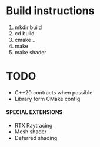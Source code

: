 # Build instructions
1. mkdir build
2. cd build
3. cmake ..
4. make
5. make shader

# TODO
* C++20 contracts when possible
* Library form CMake config

#### SPECIAL EXTENSIONS
* RTX Raytracing
* Mesh shader
* Deferred shading
